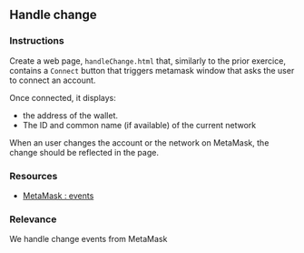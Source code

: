 ## Handle change

### Instructions

Create a web page, `handleChange.html` that, similarly to the prior exercice, contains a `Connect` button that triggers metamask window that asks the user to connect an account.

Once connected, it displays:
- the address of the wallet.
- The ID and common name (if available) of the current network 

When an user changes the account or the network on MetaMask, the change should be reflected in the page. 


### Resources

- [MetaMask : events ](https://docs.metamask.io/guide/ethereum-provider.html#events)

### Relevance

We handle change events from MetaMask